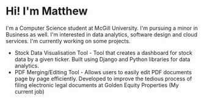 <h1>Hi! I'm Matthew</h1>

<p>I'm a Computer Science student at McGill University. I'm pursuing a minor in Business as well. I'm interested in data analytics, software design and cloud services. I'm currently working on some projects.</p>
<ul>
<li>Stock Data Visualisation Tool - Tool that creates a dashboard for stock data by a given ticker. Built using Django and Python libraries for data analytics.</li>
<li>PDF Merging/Editing Tool - Allows users to easily edit PDF documents page by page efficiently. Developed to improve the tedious process of filing electronic legal documents at Golden Equity Properties (My current job) </li>
